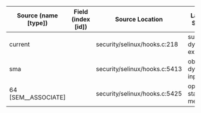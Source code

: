 | Source (name [type]) | Field (index [id]) | Source Location               | Label at Source             |
|----------------------|--------------------|-------------------------------|-----------------------------|
| current              |                    | security/selinux/hooks.c:218  | subject, dynamic, external  |
| sma                  |                    | security/selinux/hooks.c:5413 | object, dynamic, input      |
| 64 [SEM__ASSOCIATE]  |                    | security/selinux/hooks.c:5425 | operation, static, mediator |